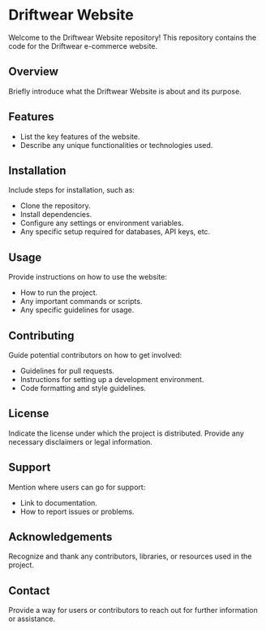 # Driftwear Website

Welcome to the Driftwear Website repository! This repository contains the code for the Driftwear e-commerce website.

## Overview

Briefly introduce what the Driftwear Website is about and its purpose.

## Features

- List the key features of the website.
- Describe any unique functionalities or technologies used.

## Installation

Include steps for installation, such as:
- Clone the repository.
- Install dependencies.
- Configure any settings or environment variables.
- Any specific setup required for databases, API keys, etc.

## Usage

Provide instructions on how to use the website:
- How to run the project.
- Any important commands or scripts.
- Any specific guidelines for usage.

## Contributing

Guide potential contributors on how to get involved:
- Guidelines for pull requests.
- Instructions for setting up a development environment.
- Code formatting and style guidelines.

## License

Indicate the license under which the project is distributed.
Provide any necessary disclaimers or legal information.

## Support

Mention where users can go for support:
- Link to documentation.
- How to report issues or problems.

## Acknowledgements

Recognize and thank any contributors, libraries, or resources used in the project.

## Contact

Provide a way for users or contributors to reach out for further information or assistance.
